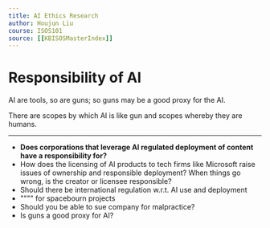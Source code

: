 ```yaml
---
title: AI Ethics Research
author: Houjun Liu
course: ISOS101
source: [[KBISOSMasterIndex]]
---
```


# Responsibility of AI
AI are tools, so are guns; so guns may be a good proxy for the AI.

There are scopes by which AI is like gun and scopes whereby they are humans.


***
* **Does corporations that leverage AI regulated deployment of content have a responsibility for?**
* How does the licensing of AI products to tech firms like Microsoft raise issues of ownership and responsible deployment? When things go wrong, is the creator or licensee responsible?
* Should there be international regulation w.r.t. AI use and deployment
* """" for spacebourn projects
* Should you be able to sue company for malpractice?
* Is guns a good proxy for AI? 
